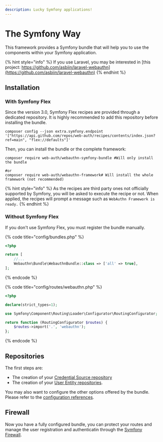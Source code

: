 ```yaml
---
description: Lucky Symfony applications!
---
```


# The Symfony Way



This framework provides a Symfony bundle that will help you to use the components within your Symfony application.

{% hint style="info" %}
If you use Laravel, you may be interested in [this project: https://github.com/asbiin/laravel-webauthn](https://github.com/asbiin/laravel-webauthn)
{% endhint %}

## Installation

### With Symfony Flex

Since the version 3.0, Symfony Flex recipes are provided through a dedicated repository. It is highly recommended to add this repository before installing the bundle.

```shell
composer config --json extra.symfony.endpoint '["https://api.github.com/repos/web-auth/recipes/contents/index.json?ref=main", "flex://defaults"]'
```

Then, you can install the bundle or the complete framework:

```shell
composer require web-auth/webauthn-symfony-bundle #Will only install the bundle

#or
composer require web-auth/webauthn-framework# Will install the whole framework (not recommended)
```

{% hint style="info" %}
As the recipes are third party ones not officially supported by Symfony, you will be asked to execute the recipe or not. When applied, the recipes will prompt a message such as `WebAuthn Framework is ready.`
{% endhint %}

### Without Symfony Flex

If you don't use Symfony Flex, you must register the bundle manually.

{% code title="config/bundles.php" %}
```php
<?php

return [
    //...
    Webauthn\Bundle\WebauthnBundle::class => ['all' => true],
];

```
{% endcode %}



{% code title="config/routes/webauthn.php" %}
```php
<?php

declare(strict_types=1);

use Symfony\Component\Routing\Loader\Configurator\RoutingConfigurator;

return function (RoutingConfigurator $routes) {
    $routes->import('.', 'webauthn');
};
```
{% endcode %}

## Repositories

The first steps are:

* The creation of your [Credential Source repository](entities-with-doctrine.md)&#x20;
* The creation of your [User Entity repositories](entities-with-doctrine-1.md).

You may also want to configure the other options offered by the bundle. Please refer to the [configuration references](configuration-references.md).

## Firewall

Now you have a fully configured bundle, you can protect your routes and manage the user registration and authenticatin through the [Symfony Firewall](firewall.md).

